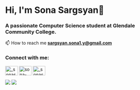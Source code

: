 <h1>Hi, I'm Sona Sargsyan👋</h1>
<h3>A passionate Computer Science student at Glendale Community College.</h3>


📫 How to reach me **sargsyan.sona1.y@gmail.com**

<h3 align="left">Connect with me:</h3>


<p align="left">
<a href="https://twitter.com/_sonasar_" target="blank"><img align="center" src="https://raw.githubusercontent.com/rahuldkjain/github-profile-readme-generator/master/src/images/icons/Social/twitter.svg" alt="_sonasar_" height="30" width="40" /></a>
<a href="https://linkedin.com/in/sona-sargsyan-25b054213" target="blank"><img align="center" src="https://raw.githubusercontent.com/rahuldkjain/github-profile-readme-generator/master/src/images/icons/Social/linked-in-alt.svg" alt="sona-sargsyan-25b054213" height="30" width="40" /></a>
<a href="https://instagram.com/_sonasar_" target="blank"><img align="center" src="https://raw.githubusercontent.com/rahuldkjain/github-profile-readme-generator/master/src/images/icons/Social/instagram.svg" alt="_sonasar_" height="30" width="40" /></a>
</p>


  <img src="https://github-readme-stats.vercel.app/api?username=sona-sar&hide=stars&show_icons=true&theme=transparent&line_height=32">
  <img src="https://github-readme-stats.vercel.app/api/top-langs/?username=sona-sar&count_private=true&theme=transparent">
</p>

